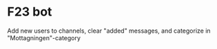 # F23 bot
Add new users to channels, clear "added" messages, and categorize in "Mottagningen"-category 
